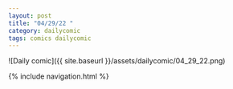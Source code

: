 ```yaml
---
layout: post
title: "04/29/22 "
category: dailycomic
tags: comics dailycomic
---
```

![Daily comic]({{ site.baseurl }}/assets/dailycomic/04_29_22.png)

{% include navigation.html %}


